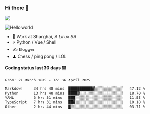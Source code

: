 ### Hi there 👋
![](https://komarev.com/ghpvc/?username=Xuhandsome)


<img src="https://github-readme-stats.vercel.app/api?username=XuHandsome&show_icons=true&theme=merko" alt="Hello world">

<br/>

- 🍻  Work at Shanghai, _A Linux SA_
- ⚡  Python / Vue / Shell
- ✍️  Blogger
- ♟  Chess / ping pong / LOL

#### Coding status last 30 days ⌨️

<!--START_SECTION:waka-->

```txt
From: 27 March 2025 - To: 26 April 2025

Markdown     34 hrs 48 mins  ███████████▓░░░░░░░░░░░░░   47.12 %
Python       13 hrs 48 mins  ████▓░░░░░░░░░░░░░░░░░░░░   18.70 %
YAML         8 hrs 31 mins   ███░░░░░░░░░░░░░░░░░░░░░░   11.55 %
TypeScript   7 hrs 31 mins   ██▓░░░░░░░░░░░░░░░░░░░░░░   10.18 %
Other        2 hrs 44 mins   █░░░░░░░░░░░░░░░░░░░░░░░░   03.71 %
```

<!--END_SECTION:waka-->
